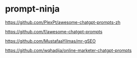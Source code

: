 # prompt-ninja


https://github.com/PlexPt/awesome-chatgpt-prompts-zh 


https://github.com/f/awesome-chatgpt-prompts


https://github.com/MustafaaYilmas/mr-gSEO

https://github.com/wqhadija/online-marketer-chatgpt-prompts
